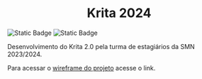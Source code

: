<h1 align="center"> Krita 2024 </h1>

![Static Badge](https://img.shields.io/badge/versão-0.1-blue)
![Static Badge](https://img.shields.io/badge/status_projeto-em_desenvolvimento-orange)

<p>Desenvolvimento do Krita 2.0 pela turma de estagiários da SMN 2023/2024.</p>

<p>Para acessar o <a href="https://www.figma.com/design/keUnX4DxSDJM00QlzMGul2/KRITA-NOVO?node-id=0-1&t=PkZ8gRHnlhJMYv4O-0">wireframe do projeto</a> acesse o link.</p>